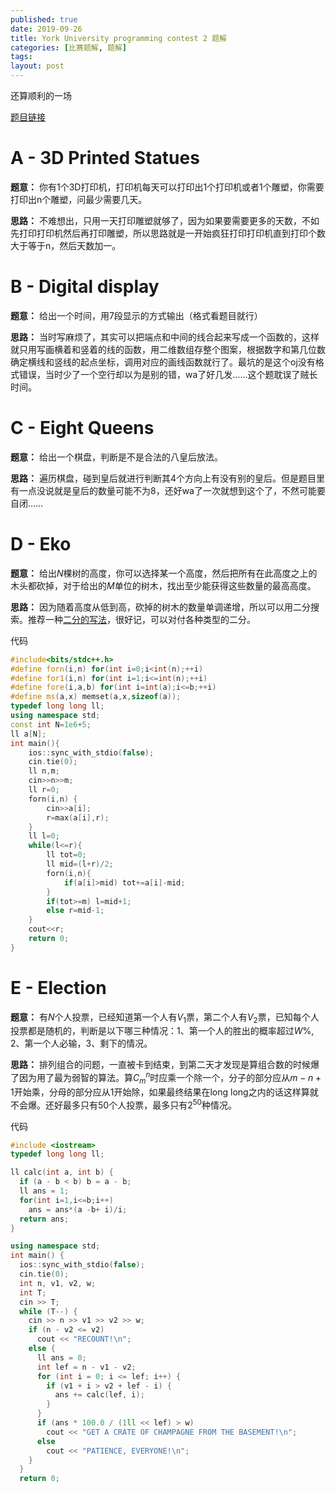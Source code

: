 ```yaml
---
published: true
date: 2019-09-26
title: York University programming contest 2 题解
categories: [比赛题解, 题解]
tags: 
layout: post
---
```

还算顺利的一场
<!--more-->
[题目链接](https://open.kattis.com/contests/s4m8pb/problems)
# A - 3D Printed Statues

**题意：** 你有1个3D打印机，打印机每天可以打印出1个打印机或者1个雕塑，你需要打印出n个雕塑，问最少需要几天。

**思路：** 不难想出，只用一天打印雕塑就够了，因为如果要需要更多的天数，不如先打印打印机然后再打印雕塑，所以思路就是一开始疯狂打印打印机直到打印个数大于等于n，然后天数加一。

# B - Digital display

**题意：** 给出一个时间，用7段显示的方式输出（格式看题目就行）

**思路：** 当时写麻烦了，其实可以把端点和中间的线合起来写成一个函数的，这样就只用写画横着和竖着的线的函数，用二维数组存整个图案，根据数字和第几位数确定横线和竖线的起点坐标，调用对应的画线函数就行了。最坑的是这个oj没有格式错误，当时少了一个空行却以为是别的错，wa了好几发……这个题耽误了贼长时间。

# C - Eight Queens

**题意：** 给出一个棋盘，判断是不是合法的八皇后放法。

**思路：** 遍历棋盘，碰到皇后就进行判断其4个方向上有没有别的皇后。但是题目里有一点没说就是皇后的数量可能不为8，还好wa了一次就想到这个了，不然可能要自闭……

# D - Eko

**题意：** 给出$N$棵树的高度，你可以选择某一个高度，然后把所有在此高度之上的木头都砍掉，对于给出的$M$单位的树木，找出至少能获得这些数量的最高高度。

**思路：** 因为随着高度从低到高，砍掉的树木的数量单调递增，所以可以用二分搜索。推荐一种[二分的写法](https://www.cnblogs.com/luoxn28/p/5767571.html)，很好记，可以对付各种类型的二分。

代码

```cpp
#include<bits/stdc++.h>
#define forn(i,n) for(int i=0;i<int(n);++i)
#define for1(i,n) for(int i=1;i<=int(n);++i)
#define fore(i,a,b) for(int i=int(a);i<=b;++i)
#define ms(a,x) memset(a,x,sizeof(a));
typedef long long ll;
using namespace std;
const int N=1e6+5;
ll a[N];
int main(){
    ios::sync_with_stdio(false);
    cin.tie(0);
    ll n,m;
    cin>>n>>m;
    ll r=0;
    forn(i,n) {
        cin>>a[i];
        r=max(a[i],r);
    }
    ll l=0;
    while(l<=r){
        ll tot=0;
        ll mid=(l+r)/2;
        forn(i,n){
            if(a[i]>mid) tot+=a[i]-mid;
        }
        if(tot>=m) l=mid+1;
        else r=mid-1;
    }
    cout<<r;
    return 0;
}
```
# E - Election

**题意：** 有$N$个人投票，已经知道第一个人有$V_1$票，第二个人有$V_2$票，已知每个人投票都是随机的，判断是以下哪三种情况：1、第一个人的胜出的概率超过$W\%$, 2、第一个人必输，3、剩下的情况。

**思路：** 排列组合的问题，一直被卡到结束，到第二天才发现是算组合数的时候爆了因为用了最为弱智的算法。算$C_m^n$时应乘一个除一个，分子的部分应从$m-n+1$开始乘，分母的部分应从$1$开始除，如果最终结果在long long之内的话这样算就不会爆。还好最多只有50个人投票，最多只有$2^{50}$种情况。

代码

```cpp
#include <iostream>
typedef long long ll;

ll calc(int a, int b) {
  if (a - b < b) b = a - b;
  ll ans = 1;
  for(int i=1,i<=b;i++) 
    ans = ans*(a -b+ i)/i;
  return ans;
}

using namespace std;
int main() {
  ios::sync_with_stdio(false);
  cin.tie(0);
  int n, v1, v2, w;
  int T;
  cin >> T;
  while (T--) {
    cin >> n >> v1 >> v2 >> w;
    if (n - v2 <= v2)
      cout << "RECOUNT!\n";
    else {
      ll ans = 0;
      int lef = n - v1 - v2;
      for (int i = 0; i <= lef; i++) {
        if (v1 + i > v2 + lef - i) {
          ans += calc(lef, i);
        }
      }
      if (ans * 100.0 / (1ll << lef) > w)
        cout << "GET A CRATE OF CHAMPAGNE FROM THE BASEMENT!\n";
      else
        cout << "PATIENCE, EVERYONE!\n";
    }
  }
  return 0;
```

